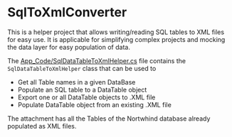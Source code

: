 # SqlToXmlConverter

This is a helper project that allows writing/reading SQL tables to XML files for easy use. It is applicable for simplifying complex projects and mocking the data layer for easy population of data.

The [App_Code/SqlDataTableToXmlHelper.cs](SqlToXmlConverter/App_Code/SqlDataTableToXmlHelper.cs) file contains the `SqlDataTableToXmlHelper` class that can be used to 
 - Get all Table names in a given DataBase
 - Populate an SQL table to a DataTable object
 - Export one or all DataTable objects to .XML file
 - Populate DataTable object from an existing .XML file
 

The attachment has all the Tables of the Nortwhind database already populated as XML files. 
 
